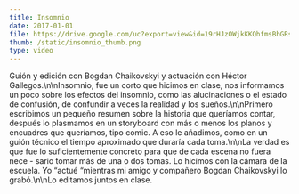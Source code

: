 ```yaml
---
title: Insomnio
date: 2017-01-01
file: https://drive.google.com/uc?export=view&id=19rHJzOWjkKKQhfmsBhGRs8LuMDOMVWTp
thumb: /static/insomnio_thumb.png
type: video
---
```


Guión y edición con Bogdan Chaikovskyi y actuación con Héctor Gallegos.\n\nInsomnio, fue un corto que hicimos en clase, nos informamos un poco sobre los efectos del insomnio, como las alucinaciones o el estado de confusión, de confundir a veces la realidad y los sueños.\n\nPrimero escribimos un pequeño resumen sobre la historia que queríamos contar, después lo plasmamos en un storyboard con más o menos los planos y encuadres que queríamos, tipo comic. A eso le añadimos, como en un guión técnico el tiempo aproximado que duraría cada toma.\n\nLa verdad es que fue lo suficientemente concreto para que de cada escena no fuera nece - sario tomar más de una o dos tomas. Lo hicimos con la cámara de la escuela. Yo “actué “mientras mi amigo y compañero Bogdan Chaikovskyi lo grabó.\n\nLo editamos juntos en clase.
